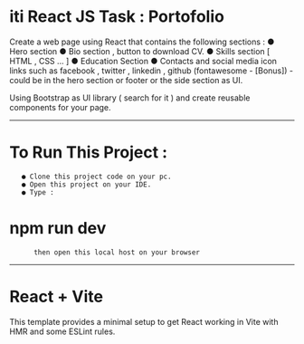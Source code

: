 # iti React JS Task : Portofolio

Create a web page using React that contains the following sections :
       ● Hero section
       ● Bio section , button to download CV.
       ● Skills section [ HTML , CSS … ]
       ● Education Section
       ● Contacts and social media icon links such as facebook , twitter ,
        linkedin , github (fontawesome - [Bonus]) - could be in the hero
        section or footer or the side section as UI.
        
Using Bootstrap as UI library ( search for it ) and create reusable
components for your page.

------------------------------------------------------------------------------------------------------

# To Run This Project :

       ● Clone this project code on your pc. 
       ● Open this project on your IDE.
       ● Type :
  #           npm run dev 
          then open this local host on your browser 

------------------------------------------------------------------------------------------------------

# React + Vite

This template provides a minimal setup to get React working in Vite with HMR and some ESLint rules.

